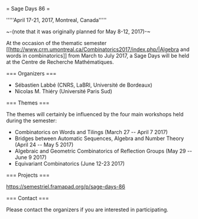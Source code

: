 = Sage Days 86 =

'''''April 17-21, 2017, Montreal, Canada'''''

~-(note that it was originally planned for May 8-12, 2017)-~

At the occasion of the thematic semester [[http://www.crm.umontreal.ca/Combinatorics2017/index.php/|Algebra and words in combinatorics]] from March to July 2017, a Sage Days will be held at the Centre de Recherche Mathématiques.

=== Organizers ===

 * Sébastien Labbé (CNRS, LaBRI, Université de Bordeaux)
 * Nicolas M. Thiéry (Université Paris Sud)

=== Themes ===

The themes will certainly be influenced by the four main workshops held during the semester:

 * Combinatorics on Words and Tilings (March 27 -- April 7 2017)
 * Bridges between Automatic Sequences, Algebra and Number Theory (April 24 -- May 5 2017) 
 * Algebraic and Geometric Combinatorics of Reflection Groups (May 29 -- June 9 2017)
 * Equivariant Combinatorics (June 12-23 2017)

=== Projects ===

https://semestriel.framapad.org/p/sage-days-86

=== Contact ===

Please contact the organizers if you are interested in participating.
